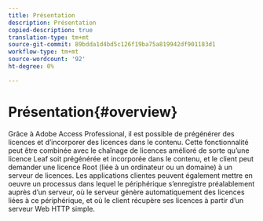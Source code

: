 ```yaml
---
title: Présentation
description: Présentation
copied-description: true
translation-type: tm+mt
source-git-commit: 89bdda1d4bd5c126f19ba75a819942df901183d1
workflow-type: tm+mt
source-wordcount: '92'
ht-degree: 0%

---
```



# Présentation{#overview}

Grâce à Adobe Access Professional, il est possible de prégénérer des licences et d’incorporer des licences dans le contenu. Cette fonctionnalité peut être combinée avec le chaînage de licences amélioré de sorte qu’une licence Leaf soit prégénérée et incorporée dans le contenu, et le client peut demander une licence Root (liée à un ordinateur ou un domaine) à un serveur de licences. Les applications clientes peuvent également mettre en oeuvre un processus dans lequel le périphérique s’enregistre préalablement auprès d’un serveur, où le serveur génère automatiquement des licences liées à ce périphérique, et où le client récupère ses licences à partir d’un serveur Web HTTP simple.

